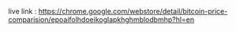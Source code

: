 live link : https://chrome.google.com/webstore/detail/bitcoin-price-comparision/epoaifolhdoeikoglapkhghmblodbmhp?hl=en